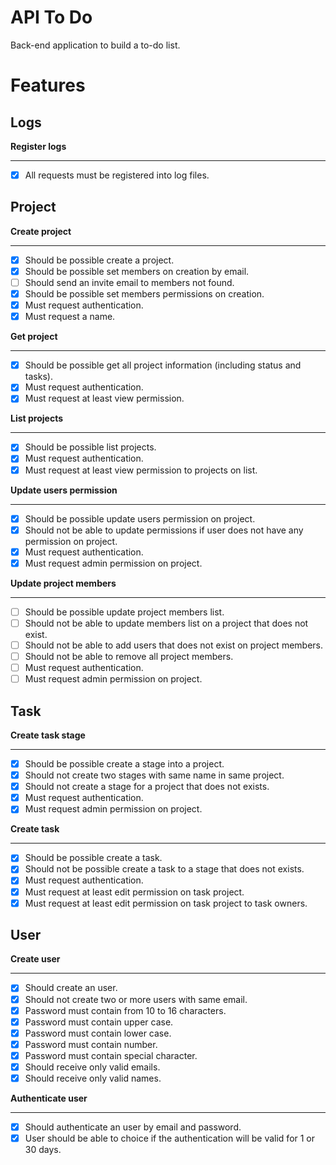 # API To Do
Back-end application to build a to-do list.

# Features

## Logs

**Register logs**
***

- [x] All requests must be registered into log files.

## Project

**Create project**
***

- [x] Should be possible create a project.
- [x] Should be possible set members on creation by email.
- [ ] Should send an invite email to members not found.
- [x] Should be possible set members permissions on creation.
- [x] Must request authentication.
- [x] Must request a name.

**Get project**
***

- [x] Should be possible get all project information (including status and tasks).
- [x] Must request authentication.
- [x] Must request at least view permission.

**List projects**
***

- [x] Should be possible list projects.
- [x] Must request authentication.
- [x] Must request at least view permission to projects on list.

**Update users permission**
***

- [x] Should be possible update users permission on project.
- [x] Should not be able to update permissions if user does not have any permission on project.
- [x] Must request authentication.
- [x] Must request admin permission on project.

**Update project members**
***

- [ ] Should be possible update project members list.
- [ ] Should not be able to update members list on a project that does not exist.
- [ ] Should not be able to add users that does not exist on project members.
- [ ] Should not be able to remove all project members.
- [ ] Must request authentication.
- [ ] Must request admin permission on project.

## Task

**Create task stage**
***

- [x] Should be possible create a stage into a project.
- [x] Should not create two stages with same name in same project.
- [x] Should not create a stage for a project that does not exists.
- [x] Must request authentication.
- [x] Must request admin permission on project.

**Create task**
***

- [x] Should be possible create a task.
- [x] Should not be possible create a task to a stage that does not exists.
- [x] Must request authentication.
- [x] Must request at least edit permission on task project.
- [x] Must request at least edit permission on task project to task owners.

## User

**Create user**
***

- [x] Should create an user.
- [x] Should not create two or more users with same email.
- [x] Password must contain from 10 to 16 characters.
- [x] Password must contain upper case.
- [x] Password must contain lower case.
- [x] Password must contain number.
- [x] Password must contain special character.
- [x] Should receive only valid emails.
- [x] Should receive only valid names.

**Authenticate user**
***

- [x] Should authenticate an user by email and password.
- [x] User should be able to choice if the authentication will be valid for 1 or 30 days.